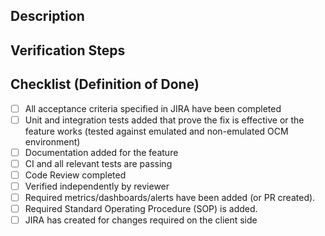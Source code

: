 <!-- Please use the PR template and provide as much relevant information as you can, otherwise your PR may not get reviewed. -->

## Description
<!-- Please include a summary of the change and a link to the JIRA ticket. Please add any additional motivation and context as needed. Screenshots are also welcome -->

## Verification Steps
<!--
Add the steps required to check this change. Following an example.

1. Go to `XX >> YY >> SS`
2. Create a new item `N` with the info `X`
3. Try to edit this item 
4. Check if in the left menu the feature X is not so long present.

If manual verifications required, please provide an environment where the reviewers can easily validate the changes if possible to speed up the review process. 
-->

## Checklist (Definition of Done)
<!-- Please strikethrough options not relevant using two tildes ~~Text~~. Do not delete non relevant options -->
- [ ] All acceptance criteria specified in JIRA have been completed
- [ ] Unit and integration tests added that prove the fix is effective or the feature works (tested against emulated and non-emulated OCM environment)
- [ ] Documentation added for the feature
- [ ] CI and all relevant tests are passing
- [ ] Code Review completed
- [ ] Verified independently by reviewer
- [ ] Required metrics/dashboards/alerts have been added (or PR created).
- [ ] Required Standard Operating Procedure (SOP) is added.
- [ ] JIRA has created for changes required on the client side